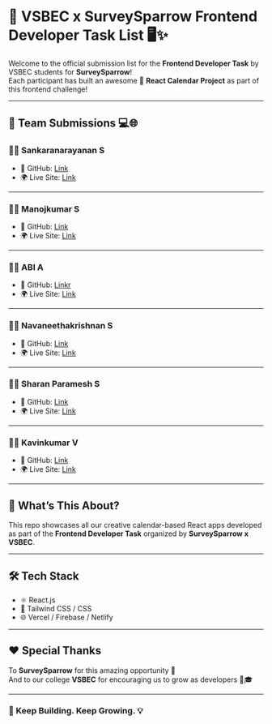 # 🚀 VSBEC x SurveySparrow Frontend Developer Task List 🖥️✨

Welcome to the official submission list for the **Frontend Developer Task** by VSBEC students for **SurveySparrow**!  
Each participant has built an awesome 📅 **React Calendar Project** as part of this frontend challenge!  

---

## 👥 Team Submissions 💻🌐

### 🧑‍💻 Sankaranarayanan S  
- 🐙 GitHub: [Link](https://github.com/Shankaranarayanansk/SurveySparrow_Task.git)  
- 🌍 Live Site: [Link](https://surveysparrowsk.web.app/)

---

### 🧑‍💻 Manojkumar S  
- 🐙 GitHub: [Link](https://github.com/Manojkumar2110/React_Calender)  
- 🌍 Live Site: [Link](https://surveysparrow-project-manojkumardev.vercel.app/)

---

### 🧑‍💻 ABI A  
- 🐙 GitHub: [Linkr](https://github.com/ABIANBALAGAN/Calendar)  
- 🌍 Live Site: [Link](https://calendar-eight-blush.vercel.app/)

---

### 🧑‍💻 Navaneethakrishnan S  
- 🐙 GitHub: [Link](https://github.com/Mrnavaneethakrishnan/Calender_pro)  
- 🌍 Live Site: [Link](https://calender-pro.vercel.app/)

---

### 🧑‍💻 Sharan Paramesh S  
- 🐙 GitHub: [Link](https://github.com/Sharanparamesh7/Calendar)  
- 🌍 Live Site: [Link](https://calendar-fhnb-git-main-sharan-ss-projects-32c10724.vercel.app)

---

### 🧑‍💻 Kavinkumar V  
- 🐙 GitHub: [Link](https://github.com/Kavinkumar-04/SurveySparrow-Calendar)  
- 🌍 Live Site: [Link](https://surveysparrow-project.netlify.app/)

---

## 🎯 What’s This About?

This repo showcases all our creative calendar-based React apps developed as part of the **Frontend Developer Task** organized by **SurveySparrow x VSBEC**.

---

## 🛠️ Tech Stack
- ⚛️ React.js
- 🎨 Tailwind CSS / CSS
- 🌐 Vercel / Firebase / Netlify

---

## ❤️ Special Thanks
To **SurveySparrow** for this amazing opportunity 🙌  
And to our college **VSBEC** for encouraging us to grow as developers 💪🎓

---

### 🚀 Keep Building. Keep Growing. 💡
